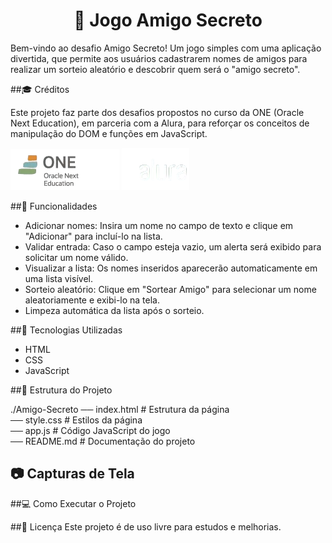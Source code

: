 <h1 align="center"> 🎁 Jogo Amigo Secreto </h1>

<p>Bem-vindo ao desafio Amigo Secreto! Um jogo simples com uma aplicação  divertida, que permite aos usuários cadastrarem nomes de amigos para realizar um sorteio aleatório e descobrir quem será o "amigo secreto". </p> 

##🎓 Créditos  
<p>Este projeto faz parte dos desafios propostos no curso da ONE (Oracle Next Education), em parceria com a Alura, para reforçar os conceitos de manipulação do DOM e funções em JavaScript.</p>

![Logo ONE](Logo_ONE.png)
![Logo Alura](Logo.Alura.png)

##📌 Funcionalidades
- Adicionar nomes: Insira um nome no campo de texto e clique em "Adicionar" para incluí-lo na lista.
- Validar entrada: Caso o campo esteja vazio, um alerta será exibido para solicitar um nome válido.
- Visualizar a lista: Os nomes inseridos aparecerão automaticamente em uma lista visível.
- Sorteio aleatório: Clique em "Sortear Amigo" para selecionar um nome aleatoriamente e exibi-lo na tela.
- Limpeza automática da lista após o sorteio.

##🚀 Tecnologias Utilizadas
- HTML
- CSS
- JavaScript

##📂 Estrutura do Projeto

./Amigo-Secreto
── index.html     # Estrutura da página  
── style.css      # Estilos da página  
── app.js         # Código JavaScript do jogo  
── README.md      # Documentação do projeto  


## 📷 Capturas de Tela


##💻 Como Executar o Projeto


##📜 Licença
Este projeto é de uso livre para estudos e melhorias.